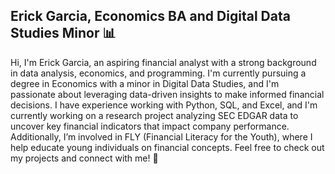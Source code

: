 ## Erick Garcia, Economics BA and Digital Data Studies Minor 📊

Hi, I'm Erick Garcia, an aspiring financial analyst with a strong background in data analysis, economics, and programming. I'm currently pursuing a degree in Economics with a minor in Digital Data Studies, and I'm passionate about leveraging data-driven insights to make informed financial decisions. I have experience working with Python, SQL, and Excel, and I'm currently working on a research project analyzing SEC EDGAR data to uncover key financial indicators that impact company performance. Additionally, I’m involved in FLY (Financial Literacy for the Youth), where I help educate young individuals on financial concepts. Feel free to check out my projects and connect with me! 🚀

